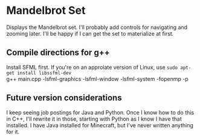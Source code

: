 # Mandelbrot Set

Displays the Mandelbrot set. I'll probably add controls for navigating and zooming later. I'll be happy if I can get the set to materialize at first.

## Compile directions for g++

Install SFML first. If you're on an approiate version of Linux, use ```sudo apt-get install libssfml-dev```  
g++ main.cpp -lsfml-graphics -lsfml-window -lsfml-system -fopenmp -p

## Future version considerations

I keep seeing job postings for Java and Python. Once I know how to do this in C++, I'll rewrite it in those, starting with Python as I know I have that installed. I have Java installed for Minecraft, but I've never written anything for it.
